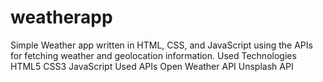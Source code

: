 # weatherapp
Simple Weather app written in HTML, CSS, and JavaScript using the APIs for fetching weather and geolocation information.  Used Technologies HTML5 CSS3 JavaScript Used APIs Open Weather API Unsplash API
